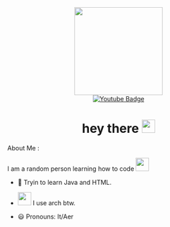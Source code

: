 <div id="header" align="center">
  <img src="http://www.gifsde.com/uploads/4d9728_asciianimator_14.gif" width="200"/>
</div>

  <div id="badges" align="center">
  <a href="https://www.youtube.com/channel/UCxhcLNKMy6WEiQyJg2bFctQ">
    <img src="https://img.shields.io/badge/YouTube-red?style=for-the-badge&logo=youtube&logoColor=white" alt="Youtube Badge"/>
  </a>
  </div>
  
  <div id="heythere" align="center">
  <h1>
  hey there
  <img src="https://media.giphy.com/media/hvRJCLFzcasrR4ia7z/giphy.gif" width="30px"/>
</h1>
  
  <div id="aboutme" align="left">
    
  About Me :
  
  I am a random person learning how to code <img src="https://media.giphy.com/media/WUlplcMpOCEmTGBtBW/giphy.gif" width="30">

- :seedling: Tryin to learn Java and HTML.

- <img src="http://www.osboxes.org/wp-content/uploads/photo-gallery/post_logos/Archlinux-logo.png" width="30"> I use arch btw.
      
- :smiley: Pronouns: It/Aer

    
